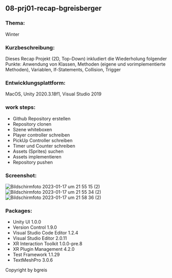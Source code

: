 ## 08-prj01-recap-bgreisberger

### Thema: 
Winter

### Kurzbeschreibung: 
Dieses Recap Projekt (2D, Top-Down) inkludiert die Wiederholung folgender Punkte:
Anwendung von Klassen, Methoden (eigene und vorimplementierte Methoden), Variablen, If-Statements,
Collision, Trigger

### Entwicklungsplattform: 
MacOS, Unity 2020.3.18f1, Visual Studio 2019

### work steps:
- Github Repository erstellen
- Repository clonen
- Szene whiteboxen
- Player controller schreiben
- PickUp Controller schreiben
- Timer und Counter schreiben
- Assets (Sprites) suchen
- Assets implementieren
- Repository pushen

### Screenshot:

![Bildschirm­foto 2023-01-17 um 21 55 15 (2)](https://user-images.githubusercontent.com/72389948/213011485-70e303a5-5087-4d06-a963-d1deb4b202ee.png)
![Bildschirm­foto 2023-01-17 um 21 55 34 (2)](https://user-images.githubusercontent.com/72389948/213011499-81c8c4f4-33ae-4fd0-b572-06af601fe793.png)
![Bildschirm­foto 2023-01-17 um 21 58 36 (2)](https://user-images.githubusercontent.com/72389948/213011508-711e93ae-9c8b-441e-8403-b2a8476229db.png)

### Packages:
  - Unity UI 1.0.0
  - Version Control 1.9.0
  - Visual Studio Code Editor 1.2.4
  - Visual Studio Editor 2.0.11
  - XR Interaction Toolkit 1.0.0-pre.8
  - XR Plugin Management 4.2.0
  - Test Framework 1.1.29
  - TextMeshPro 3.0.6
  
  Copyright by bgreis

